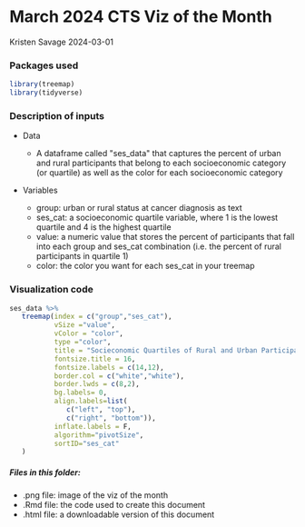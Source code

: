 # March 2024 CTS Viz of the Month
Kristen Savage
2024-03-01

### Packages used

```r
library(treemap)
library(tidyverse)
```

### Description of inputs

* Data
    + A dataframe called "ses_data" that captures the percent of urban and rural participants that belong to each socioeconomic category (or quartile) as well as the color for each socioeconomic category
    
* Variables
    + group: urban or rural status at cancer diagnosis as text
    + ses_cat: a socioeconomic quartile variable, where 1 is the lowest quartile and 4 is the highest quartile
    + value: a numeric value that stores the percent of participants that fall into each group and ses_cat combination (i.e. the percent of rural participants in quartile 1)
    + color: the color you want for each ses_cat in your treemap 

### Visualization code

```r
ses_data %>% 
   treemap(index = c("group","ses_cat"),
           vSize ="value",
           vColor = "color",
           type ="color",
           title = "Socieconomic Quartiles of Rural and Urban Participants with Cancer",
           fontsize.title = 16,
           fontsize.labels = c(14,12),
           border.col = c("white","white"),
           border.lwds = c(8,2),
           bg.labels= 0,
           align.labels=list(
              c("left", "top"), 
              c("right", "bottom")),
           inflate.labels = F,
           algorithm="pivotSize",
           sortID="ses_cat"
   )
```

##### Files in this folder:

- .png file: image of the viz of the month
- .Rmd file: the code used to create this document
- .html file: a downloadable version of this document
